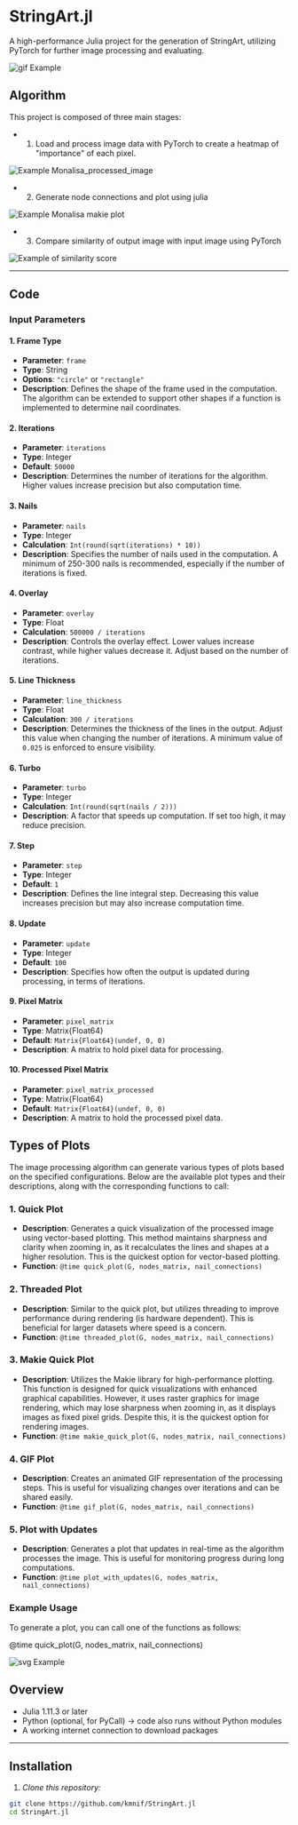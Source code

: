 # StringArt.jl

A high-performance Julia project for the generation of StringArt, utilizing PyTorch for further image processing and evaluating.

![gif Example](output_images/Bird_grey_10000.gif)



## Algorithm

This project is composed of three main stages:

- 1. Load and process image data with PyTorch to create a heatmap of "importance" of each pixel.

![Example Monalisa_processed_image](output_images/Monalisa_processed_image_map.png)

- 2. Generate node connections and plot using julia

![Example Monalisa makie plot](output_images/Monalisa_example_makie_plot.png)

- 3. Compare similarity of output image with input image using PyTorch 

![Example of similarity score](output_images/image.png)


---
## Code
### Input Parameters

#### 1. Frame Type
- **Parameter**: `frame`
- **Type**: String
- **Options**: `"circle"` or `"rectangle"`
- **Description**: Defines the shape of the frame used in the computation. The algorithm can be extended to support other shapes if a function is implemented to determine nail coordinates.

#### 2. Iterations
- **Parameter**: `iterations`
- **Type**: Integer
- **Default**: `50000`
- **Description**: Determines the number of iterations for the algorithm. Higher values increase precision but also computation time.

#### 3. Nails
- **Parameter**: `nails`
- **Type**: Integer
- **Calculation**: `Int(round(sqrt(iterations) * 10))`
- **Description**: Specifies the number of nails used in the computation. A minimum of 250-300 nails is recommended, especially if the number of iterations is fixed.

#### 4. Overlay
- **Parameter**: `overlay`
- **Type**: Float
- **Calculation**: `500000 / iterations`
- **Description**: Controls the overlay effect. Lower values increase contrast, while higher values decrease it. Adjust based on the number of iterations.

#### 5. Line Thickness
- **Parameter**: `line_thickness`
- **Type**: Float
- **Calculation**: `300 / iterations`
- **Description**: Determines the thickness of the lines in the output. Adjust this value when changing the number of iterations. A minimum value of `0.025` is enforced to ensure visibility.

#### 6. Turbo
- **Parameter**: `turbo`
- **Type**: Integer
- **Calculation**: `Int(round(sqrt(nails / 2)))`
- **Description**: A factor that speeds up computation. If set too high, it may reduce precision.

#### 7. Step
- **Parameter**: `step`
- **Type**: Integer
- **Default**: `1`
- **Description**: Defines the line integral step. Decreasing this value increases precision but may also increase computation time.

#### 8. Update
- **Parameter**: `update`
- **Type**: Integer
- **Default**: `100`
- **Description**: Specifies how often the output is updated during processing, in terms of iterations.

#### 9. Pixel Matrix
- **Parameter**: `pixel_matrix`
- **Type**: Matrix{Float64}
- **Default**: `Matrix{Float64}(undef, 0, 0)`
- **Description**: A matrix to hold pixel data for processing.

#### 10. Processed Pixel Matrix
- **Parameter**: `pixel_matrix_processed`
- **Type**: Matrix{Float64}
- **Default**: `Matrix{Float64}(undef, 0, 0)`
- **Description**: A matrix to hold the processed pixel data.



## Types of Plots

The image processing algorithm can generate various types of plots based on the specified configurations. Below are the available plot types and their descriptions, along with the corresponding functions to call:

### 1. Quick Plot
- **Description**: Generates a quick visualization of the processed image using vector-based plotting. This method maintains sharpness and clarity when zooming in, as it recalculates the lines and shapes at a higher resolution. This is the quickest option for vector-based plotting.
- **Function**: `@time quick_plot(G, nodes_matrix, nail_connections)`

### 2. Threaded Plot
- **Description**: Similar to the quick plot, but utilizes threading to improve performance during rendering (is hardware dependent). This is beneficial for larger datasets where speed is a concern.
- **Function**: `@time threaded_plot(G, nodes_matrix, nail_connections)`

### 3. Makie Quick Plot
- **Description**: Utilizes the Makie library for high-performance plotting. This function is designed for quick visualizations with enhanced graphical capabilities. However, it uses raster graphics for image rendering, which may lose sharpness when zooming in, as it displays images as fixed pixel grids. Despite this, it is the quickest option for rendering images.
- **Function**: `@time makie_quick_plot(G, nodes_matrix, nail_connections)`

### 4. GIF Plot
- **Description**: Creates an animated GIF representation of the processing steps. This is useful for visualizing changes over iterations and can be shared easily.
- **Function**: `@time gif_plot(G, nodes_matrix, nail_connections)`

### 5. Plot with Updates
- **Description**: Generates a plot that updates in real-time as the algorithm processes the image. This is useful for monitoring progress during long computations.
- **Function**: `@time plot_with_updates(G, nodes_matrix, nail_connections)`

### Example Usage
To generate a plot, you can call one of the functions as follows:

@time quick_plot(G, nodes_matrix, nail_connections)

![svg Example](output_images/Screenshot_bird_svg.png)

## Overview

- Julia 1.11.3 or later
- Python (optional, for PyCall) -> code also runs without Python modules
- A working internet connection to download packages

---

## Installation

1. *Clone this repository:*

```bash
git clone https://github.com/kmnif/StringArt.jl
cd StringArt.jl
